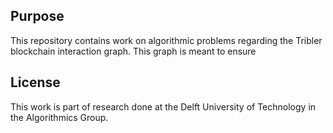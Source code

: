 ## Purpose
This repository contains work on algorithmic problems regarding the Tribler blockchain interaction graph. This graph is meant to ensure 

## License
This work is part of research done at the Delft University of Technology in the Algorithmics Group.
